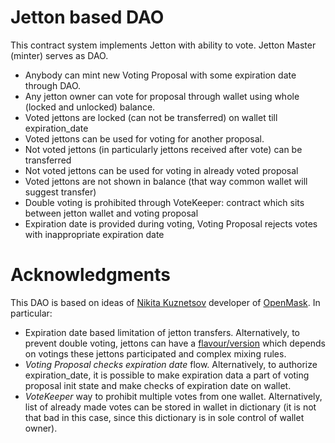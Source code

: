 # Jetton based DAO

This contract system implements Jetton with ability to vote. Jetton Master (minter) serves as DAO.
 
- Anybody can mint new Voting Proposal with some expiration date through DAO.
- Any jetton owner can vote for proposal through wallet using whole (locked and unlocked) balance.
- Voted jettons are locked (can not be transferred) on wallet till expiration_date
- Voted jettons can be used for voting for another proposal.
- Not voted jettons (in particularly jettons received after vote) can be transferred
- Not voted jettons can be used for voting in already voted proposal
- Voted jettons are not shown in balance (that way common wallet will suggest transfer)
- Double voting is prohibited through VoteKeeper: contract which sits between jetton wallet and voting proposal
- Expiration date is provided during voting, Voting Proposal rejects votes with inappropriate expiration date


# Acknowledgments
This DAO is based on ideas of [Nikita Kuznetsov](https://github.com/KuznetsovNikita) developer of [OpenMask](https://github.com/OpenProduct/openmask-extension).
In particular:
- Expiration date based limitation of jetton transfers. Alternatively, to prevent double voting, jettons can have a [flavour/version](https://github.com/ton-blockchain/TIPs/issues/74#issuecomment-1113132709) which depends on votings these jettons participated and complex mixing rules.
- *Voting Proposal checks expiration date* flow. Alternatively, to authorize expiration_date, it is possible to make expiration data a part of voting proposal init state and make checks of expiration date on wallet.
- *VoteKeeper* way to prohibit multiple votes from one wallet. Alternatively, list of already made votes can be stored in wallet in dictionary (it is not that bad in this case, since this dictionary is in sole control of wallet owner).